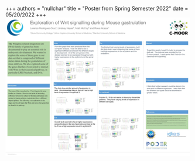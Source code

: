+++
authors = "nullchar"
title = "Poster from Spring Semester 2022"
date = 05/20/2022
+++
![alt text](poster.jpg)
